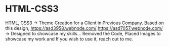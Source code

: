 # HTML-CSS3
HTML, CSS3 -> Theme Creation for a Client in Previous Company.
Based on this design,
https://asd3958.webnode.com/
https://asd7057.webnode.com/ -> Designed to showcase my skills...
Removed the Code, Placed Images to showcase my work and If you wish to use it, reach out to me.
